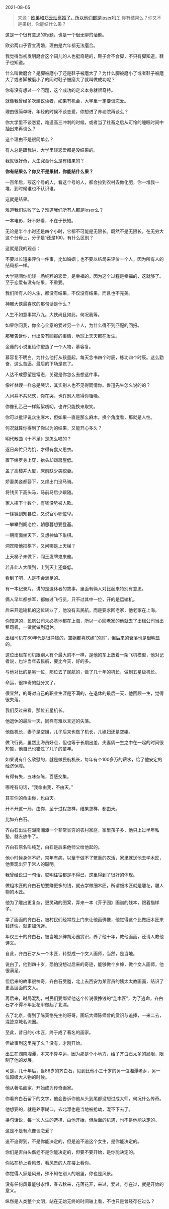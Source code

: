 2021-08-05

> 来源：[欧弟和郑云灿离婚了，所以他们都是loser吗？](http://mp.weixin.qq.com/s?__biz=MzU3NDc5Nzc0NQ==&mid=2247505722&idx=1&sn=5a8a73364debe166dae22c175d4ad9c8&chksm=fd2e75e4ca59fcf295c55efc363766fefbe1268d4e65cfb940be2b6bae456d1d88fab1b53504&scene=27#wechat_redirect)
> 你有结果么？你又不是果树，你能结什么果？

这是一个很有意思的标题，也是一个很无聊的话题。  

  

欧弟两口子官宣离婚，理由是六年都无法磨合。  

  

我觉得当初发明磨合这个词儿的人也挺奇葩的，鞋子合不合脚，不只有脚知道，鞋子也知道。  

  

什么叫做磨合？是脚被磨小了还是鞋子被磨大了？为什么脚被磨小了或者鞋子被磨大了或者脚被磨小了的同时鞋子被磨大了就叫做成功呢？  

  

你有没有想过一个问题，这个成功的定义本身就很奇特。

  

就像我曾经多次建议读者，如果有机会，大学里一定要谈恋爱。  

  

理由很简单呀，年轻的时候不谈恋爱，你想进了养老院再谈么？

  

你大学里不谈恋爱，难道高三冲刺的时候，或者当了社畜之后从可怜的睡眠时间中抽出来再谈么？  

  

这个理由不是很简单么？  

  

有人总是跟我讲，大学里谈恋爱都是没结果的。

  

我就很好奇，人生究竟什么是有结果的？

  

 **你有结果么？你又不是果树，你能结什么果？**

  

一百年后，写这个号的人，看这个号的人，都会拉到农村去做化肥，你一堆我一堆，到时候谁也不认识谁。

  

这就是结果。

  

难道我们失败了么？难道我们所有人都是loser么？

  

一本电影，好不好看，不在于长短。

  

无论是半个小时还是四个小时，它都不可能是无限长。既然不是无限长，在无穷大这个分母上，分子是1还是100，有什么区别？

  

这就是我的观点：

  

不要以长短来评价一件事，比如婚姻；也不要以结局来评价一个人，因为所有人的结局都一样。

  

大学期间你能谈一场纯粹的恋爱，是幸福的。因为这个过程是幸福的，这就够了。至于恋爱有没有结果，不重要。

  

我们所有人的人生，都没有结果，不仅没有结果，而且也不完美。  

  

神雕大侠最喜欢的那句话是什么？  

  

人生不如意事常八九。大侠尚且如此，何况我等。

  

如果你问我，你全心全意的爱过另一个人，为什么得不到匹配的回报。  

  

那我告诉你，付出没有回报的事情，地球上天天都在发生。

  

金庸的小说里给你塑造了一个人物，慕容复。

  

慕容复不明白，为什么他打从孩童起，每天念书四个时辰，练功四个时辰。这么勤奋，这么苦逼，最后的下场是疯了。

  

人达不成愿望是常态，关键是你怎么去想这件事。

  

像祥林嫂一样总是哭诉，其实别人也不见得同情你。鲁迅先生怎么说的的？  

  

人间并不共悲欢，你在哭，也许别人觉得你聒噪。

  

你像孔乙己一样絮絮叨叨，也许只能换来取笑。  

  

你可以批评说众生麻木，但如果一直是那么麻木，换个角度看，那就是人性。  

  

何况就算你得到了你以为的结果，又能开心多久？

  

明代散曲《十不足》是怎么唱的？  

  

逐日奔忙只为饥，才得有食又思衣。

置下绫罗身上穿，抬头却嫌房屋低。

盖了高楼并大厦，床前缺少美貌妻。

娇妻美妾都娶下，又虑出门没马骑。

将钱买下高头马，马前马后少跟随。

家人招下十数个，有钱没势被人欺。

一铨铨到知县位，又说官小职位卑。

一攀攀到阁老位，朝思暮想要登基。

一朝南面坐天下，又想神仙下象棋。

洞宾陪他把棋下，又问哪是上天梯？

上天梯子未做下，阎王发牌鬼来催。

若非此人大限到，上到天上还嫌低。

  

看到了吧，人是不会满足的。  

  

有一本纪录片，讲的是退休者的故事，里面有俩人对比起来特别有意思。

  

俩人早年都参军，都做过飞行员，只不过其中一位，开的是运输机。

  

后来开运输机的这位转业了，他没有去民航，而是要求回老家，他老家在上海。

  

你知道的，民航公司未必基地都在上海，所以一心回老家的他就去了出租公司当出租司机，一做就做到退休。  

  

出租司机在80年代是很挣钱的，空姐都喜欢嫁“的哥”，但后来的衰落也是很明显的。

  

这位出租车司机跟别人有个最大的不一样，是他的车上放着一架飞机模型，他对记者说，也许当年去民航，要比今天，好的多。  

  

与他对比的是另一位，那位去了民航的，做了几十年的机长，做到五星级机长。  

  

命运，很神奇的就分叉了。

  

很显然，的哥对自己的职业生涯是不满的，在退休的最后一天，他回顾一生，觉得很失落。

  

我们反过来看，那位五星机长。  

  

他退休的最后一天，同样有难以言述的失落。  

  

他做机长，妻子是空姐，儿子后来也做了机长，儿媳妇还是空姐。

  

做飞行员，虽然比海员好点，但也等于长期出差，夫妻俩一生之中在一起的时间很短暂，他自己也错过了儿子的童年。  

  

如果说有什么欣慰的，就是做民航机长，每年有个100多万的薪水，给了他安定的经济保障。  

  

有得有失，五味杂陈，百感交集。  

  

哪咤有句话，“我命由我，不由天。”

  

其实你的命由你，也由天。

  

开不开这一局，由你，至于过程怎样，结果怎样，都由天。

  

比如齐白石。  

  

齐白石出生在湖南湘潭一个非常贫穷的农村家庭，家里孩子多，他只上过半年私塾，就去放牛了。

  

齐白石原名叫纯芝，白石是后来他师父给他起的。  

  

他小时候身体不好，常年有病，以至于做不了繁重的农活，家里就送他去学木匠，他表现出异于常人的聪明。

  

我曾经说过一句话，聪明往往都是不得已，这里得到了很好的体现。  

  

做粗木匠的齐白石想要赚更多的钱，就去学做细木匠，所谓细木匠就是雕花，雕人物的木匠。  

  

他为了雕出更复杂，更灵动的图案，弄来一本《芥子园》画谱的残本，跟着描样子。

  

学了画画的齐白石，被村民们经常找上门来让他画佛像，他觉得这个比做细木匠来钱还快，就更加沉迷。  

  

年仅三十的齐白石，被当地乡绅胡沁园赏识，养了他十年，教他画画，还请人教他诗文。

  

自此，齐白石才从一个木匠，转型成一个文人画师，当然，是当地。

  

说白了，他到四十岁，恐怕没想过后来的奇迹，能够做个乡绅，做个文人画师，他很满足。  

  

但后来的故事很神奇，齐白石受邀，北上去西安为某官员的姨太太教画画，结识了更高层面的文人。

  

再后来，时局混乱，村民们要绑架他这个传说很挣钱的“芝木匠”，为了逃命，齐白石才不得不年近花甲做起了北漂。

  

去了北京，得到了陈寅恪先生的哥哥，画坛大师陈师曾的赏识与追捧，一来二去，混迹京城名流圈。

  

至此，昔日的小木匠，终于成了著名的画家。

  

但故事到这里完了么？没有，才刚开始。  

  

出生在湖南湘潭，本来不算幸运，因为那是个小地方，给了齐白石太多的局限，限制了他的发展。

  

可是，几十年后，当86岁的齐白石，见到比他小三十岁的另一位湘潭老乡，另一位超级大人物的时候。

  

他从著名画家，开始成为传奇画家。  

  

你看齐白石留下的文字，他会告诉你他从头到尾都没想过成大师，何况什么传奇。

  

他想要的，就是养家糊口，去北漂也是当地被抢劫，混不下去了。

  

换句话说，每一次人生的选择，由他开始，但后面的机遇，也不是他能决定的。

  

这是不是有点像谈恋爱？  

  

追不追得到，不是你能决定的，但是追不追这个女生，是你能决定的。  

  

你们是否白头偕老不是你能决定的，但要不要开始，是你能决定的。  

  

你站在桥上看风景，看风景的人在楼上看你。

  

你觉得人家是风景，殊不知在别人的眼里，你也是风景。  

  

没有任何风景能够永恒，春去秋来，花落花开，来过，爱过，存在过，就是开始的意义。  

  

纵然是人类整个文明，站在无始无终的时间轴上看，不也只是曾经存在过么？

